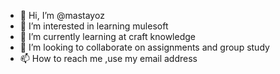 - 👋 Hi, I’m @mastayoz
- 👀 I’m interested in learning mulesoft
- 🌱 I’m currently learning at craft knowledge
- 💞️ I’m looking to collaborate on assignments and group study
- 📫 How to reach me ,use my email address

<!---
mastayoz/mastayoz is a ✨ special ✨ repository because its `README.md` (this file) appears on your GitHub profile.
You can click the Preview link to take a look at your changes.
--->
